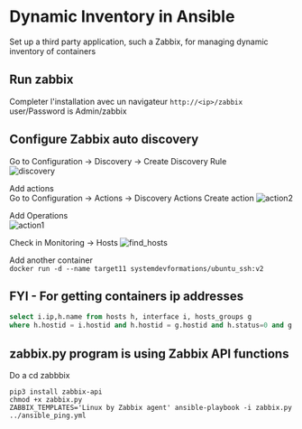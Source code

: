 # Dynamic Inventory in Ansible
Set up a third party application, such a Zabbix, for managing dynamic inventory of containers

## Run zabbix
Completer l'installation avec un navigateur
```http://<ip>/zabbix```
user/Password is Admin/zabbix

## Configure Zabbix auto discovery 
Go to Configuration -> Discovery -> Create Discovery Rule   
![discovery](screenshot/discovery.png)  

Add actions  
Go to Configuration -> Actions -> Discovery Actions  Create action
![action2](screenshot/action2.png)

Add Operations  
![action1](screenshot/action1.png)

Check in Monitoring -> Hosts
![find_hosts](screenshot/find_hosts.png)

Add another container  
```docker run -d --name target11 systemdevformations/ubuntu_ssh:v2```

## FYI - For getting containers ip addresses
```sql
select i.ip,h.name from hosts h, interface i, hosts_groups g
where h.hostid = i.hostid and h.hostid = g.hostid and h.status=0 and g.groupid = 5;
```
## zabbix.py program is using Zabbix API functions
Do a cd zabbbix 
```shell
pip3 install zabbix-api
chmod +x zabbix.py 
ZABBIX_TEMPLATES='Linux by Zabbix agent' ansible-playbook -i zabbix.py ../ansible_ping.yml
 ```
